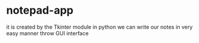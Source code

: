 # notepad-app
it is created by the Tkinter module in python
we can write our notes in very easy manner throw GUI interface
